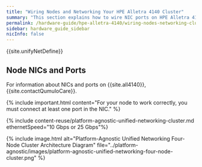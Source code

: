 ```yaml
---
title: "Wiring Nodes and Networking Your HPE Alletra 4140 Cluster"
summary: "This section explains how to wire NIC ports on HPE Alletra 4140 nodes and how to network a cluster."
permalink: /hardware-guide/hpe-alletra-4140/wiring-nodes-networking-cluster.html
sidebar: hardware_guide_sidebar
nicInfo: false
---
```


{{site.unifyNetDefine}}

## Node NICs and Ports
For information about NICs and ports on {{site.all4140}}, {{site.contactQumuloCare}}.

{% include important.html content="For your node to work correctly, you must connect at least one port in the NIC." %}

{% include content-reuse/platform-agnostic-unified-networking-cluster.md ethernetSpeed="10 Gbps or 25 Gbps"%}

{% include image.html alt="Platform-Agnostic Unified Networking Four-Node Cluster Architecture Diagram" file="../platform-agnostic/images/platform-agnostic-unified-networking-four-node-cluster.png" %}
